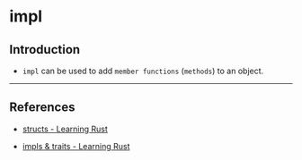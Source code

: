 # impl

## Introduction

* `impl` can be used to add `member functions` (`methods`) to an object.



---

## References

* [structs - Learning Rust](https://learning-rust.github.io/docs/b2.structs.html)

* [impls & traits - Learning Rust](https://learning-rust.github.io/docs/b5.impls_and_traits.html)
